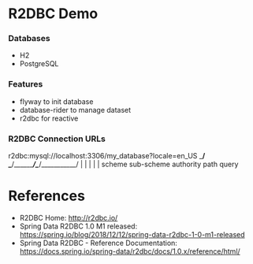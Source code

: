 R2DBC Demo
==========

### Databases

* H2
* PostgreSQL

### Features

* flyway to init database
* database-rider to manage dataset
* r2dbc for reactive

### R2DBC Connection URLs

r2dbc:mysql://localhost:3306/my_database?locale=en_US
\___/ \___/\_______________/\__________/\___________/
  |     |             |          |           |
scheme  sub-scheme  authority   path       query

# References

* R2DBC Home: http://r2dbc.io/
* Spring Data R2DBC 1.0 M1 released: https://spring.io/blog/2018/12/12/spring-data-r2dbc-1-0-m1-released
* Spring Data R2DBC - Reference Documentation: https://docs.spring.io/spring-data/r2dbc/docs/1.0.x/reference/html/
